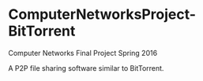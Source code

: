 # ComputerNetworksProject-BitTorrent
Computer Networks Final Project Spring 2016

A P2P file sharing software similar to BitTorrent.
